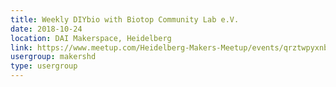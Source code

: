 ```yaml
---
title: Weekly DIYbio with Biotop Community Lab e.V.
date: 2018-10-24
location: DAI Makerspace, Heidelberg
link: https://www.meetup.com/Heidelberg-Makers-Meetup/events/qrztwpyxnbgc/
usergroup: makershd
type: usergroup
---
```

